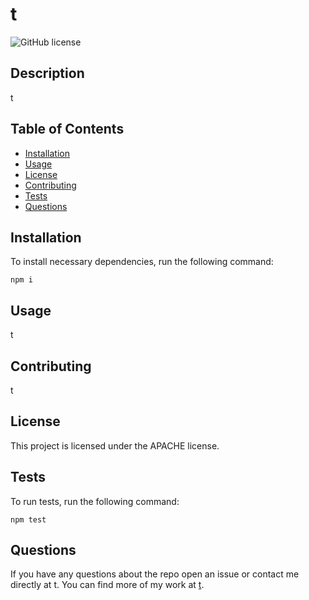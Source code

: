 # t
![GitHub license](https://img.shields.io/badge/License-APACHE-blue.svg)

## Description

t
  
## Table of Contents
  
- [Installation](#installation)
- [Usage](#usage)
- [License](#license)
- [Contributing](#contributing)
- [Tests](#tests)
- [Questions](#questions)

## Installation

To install necessary dependencies, run the following command:

```
npm i
```

## Usage

t
  
## Contributing

t
  
## License
    
This project is licensed under the APACHE license.

  
## Tests

To run tests, run the following command:

```
npm test
```


## Questions

If you have any questions about the repo open an issue or contact me directly at t. You can find more of my work at [t](https://github.com/t/).
